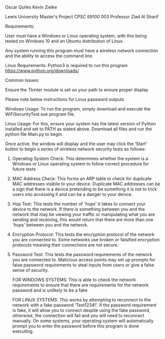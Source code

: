 Oscar Quiles
Kevin Zielke

Lewis University Master's Project 
CPSC 69100 003
Professor Ziad Al Sharif

Requirements:

User must have a Windows or Linux operating system, with this being tested on Windows 10 and an Ubuntu distribution of Linux.

Any system running this program must have a wireless network connection and the ability to access the command line.

Linux Requirements:
    Python3 is required to run this program
    https://www.python.org/downloads/

Common Issues:

Ensure the Tkinter module is set on your path to ensure proper display

Please note below instructions for Linux password outputs

Windows Usage:
    To run the program, simply download and execute the WiFiSecurityTest.exe program file.

Linux Usage:
    For this, ensure your system has the latest version of Python installed and set to PATH as stated above. Download all files and run the python file Main.py to begin.
    
Once active, the window will display and the user may click the 'Start' button to begin a series of wireless network security tests as follows:

1. Operating System Check:
    This determines whether the system is a Windows or Linux operating system to follow correct procedure for future tests

2. MAC Address Check:
   This forms an ARP table to check for duplicate MAC addresses visibile to your device. Duplicate MAC addresses can be a sign that there is a device pretending to be something it is not to trick users into accessing it and can be a danger to your deivce.

3. Hop Test:
   This tests the number of 'hops' it takes to connect your device to the network. If there is something between you and the network that may be viewing your traffic or manipulating what you are sending and receiving, this would return that there are more than one 'hops' between you and the network.

4. Encryption Protocol:
   This tests the encryption protocol of the network you are connected to. Some networks use broken or falsified encryption protocols meaning their connections are not secure.

5. Password Test:
   This tests the password requirements of the network you are connected to. Malicious access points may set up prompts for false password requirements to steal inputs from users or give a false sense of security.

   FOR WINDOWS SYSTEMS: This is able to check the network requirements to ensure that there are requirements for the network password and is unlikely to be a fake

   FOR LINUX SYSTEMS: This works by attempting to reconnect to the network with a fake password 'Test1234!'. If the password requirement is fake, it will allow you to connect despite using the fake password, otherwise, the connection will fail and you will need to reconnect manually. On some systems, your operating system will automatically prompt you to enter the password before this program is done executing.
